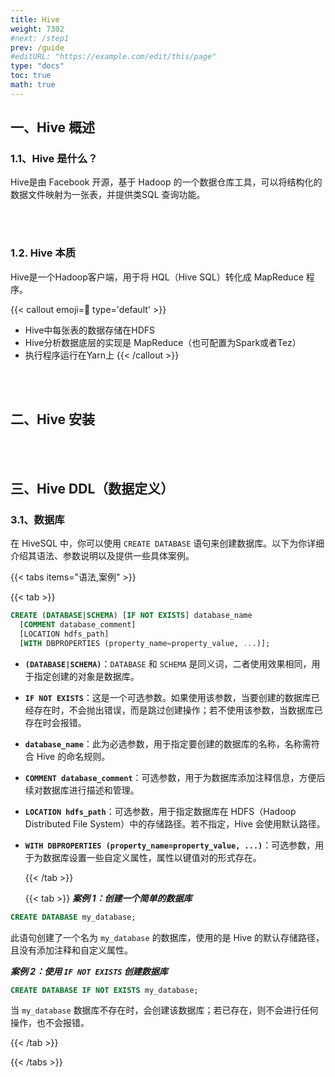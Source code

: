 ```yaml
---
title: Hive
weight: 7302
#next: /step1
prev: /guide
#editURL: "https://example.com/edit/this/page"
type: "docs"
toc: true
math: true
---
```




## 一、Hive 概述

### 1.1、Hive 是什么？

Hive是由 Facebook 开源，基于 Hadoop 的一个数据仓库工具，可以将结构化的数据文件映射为一张表，并提供类SQL 查询功能。

<br><br>

### 1.2. Hive 本质

Hive是一个Hadoop客户端，用于将 HQL（Hive SQL）转化成 MapReduce 程序。

{{< callout emoji=📝 type='default' >}}
- Hive中每张表的数据存储在HDFS
- Hive分析数据底层的实现是 MapReduce（也可配置为Spark或者Tez） 
- 执行程序运行在Yarn上
{{< /callout >}}

<br><br>


## 二、Hive 安装


<br><br>


## 三、Hive DDL（数据定义）

### 3.1、数据库

在 HiveSQL 中，你可以使用 `CREATE DATABASE` 语句来创建数据库。以下为你详细介绍其语法、参数说明以及提供一些具体案例。

{{< tabs items="语法,案例" >}}

  {{< tab >}}
```sql
CREATE (DATABASE|SCHEMA) [IF NOT EXISTS] database_name
  [COMMENT database_comment]
  [LOCATION hdfs_path]
  [WITH DBPROPERTIES (property_name=property_value, ...)];
```

- **`(DATABASE|SCHEMA)`**：`DATABASE` 和 `SCHEMA` 是同义词，二者使用效果相同，用于指定创建的对象是数据库。
- **`IF NOT EXISTS`**：这是一个可选参数。如果使用该参数，当要创建的数据库已经存在时，不会抛出错误，而是跳过创建操作；若不使用该参数，当数据库已存在时会报错。
- **`database_name`**：此为必选参数，用于指定要创建的数据库的名称，名称需符合 Hive 的命名规则。
- **`COMMENT database_comment`**：可选参数，用于为数据库添加注释信息，方便后续对数据库进行描述和管理。
- **`LOCATION hdfs_path`**：可选参数，用于指定数据库在 HDFS（Hadoop Distributed File System）中的存储路径。若不指定，Hive 会使用默认路径。
- **`WITH DBPROPERTIES (property_name=property_value, ...)`**：可选参数，用于为数据库设置一些自定义属性，属性以键值对的形式存在。

  {{< /tab >}}

  {{< tab >}}
***案例 1：创建一个简单的数据库***

```sql
CREATE DATABASE my_database;
```

此语句创建了一个名为 `my_database` 的数据库，使用的是 Hive 的默认存储路径，且没有添加注释和自定义属性。


***案例 2：使用 `IF NOT EXISTS` 创建数据库***

```sql
CREATE DATABASE IF NOT EXISTS my_database;
```

当 `my_database` 数据库不存在时，会创建该数据库；若已存在，则不会进行任何操作，也不会报错。



  {{< /tab >}}

{{< /tabs >}}


























